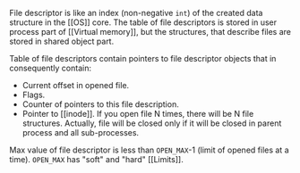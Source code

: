 File descriptor is like an index (non-negative `int`) of the created data structure in the [[OS]] core. The table of file descriptors is stored in user process part of [[Virtual memory]], but the structures, that describe files are stored in shared object part. 


Table of file descriptors contain pointers to file descriptor objects that in consequently contain:
* Current offset in opened file.
* Flags.
* Counter of pointers to this file description.
* Pointer to [[inode]].
If you open file N times, there will be N file structures.
Actually, file will be closed only if it will be closed in parent process and all sub-processes.

Max value of file descriptor is less than `OPEN_MAX`-1 (limit of opened files at a time). `OPEN_MAX` has "soft" and "hard" [[Limits]].